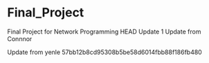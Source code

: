 # Final_Project
Final Project for Network Programming 
HEAD
 Update 1
 Update from Connnor
 
Update from yenle
57bb12b8cd95308b5be58d6014fbb88f186fb480
